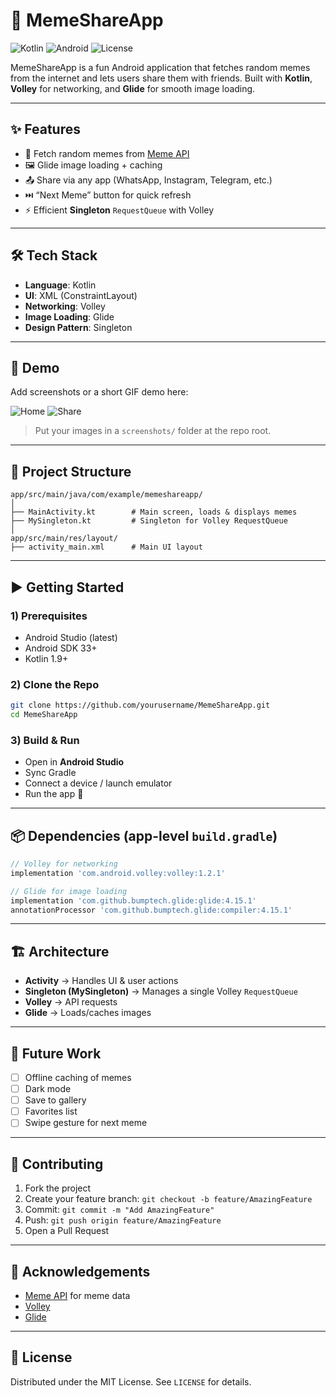 # 📱 MemeShareApp

![Kotlin](https://img.shields.io/badge/Kotlin-1.9-blue?logo=kotlin)
![Android](https://img.shields.io/badge/Android-13-green?logo=android)
![License](https://img.shields.io/badge/License-MIT-yellow)

MemeShareApp is a fun Android application that fetches random memes from the internet and lets users share them with friends.
Built with **Kotlin**, **Volley** for networking, and **Glide** for smooth image loading.

---

## ✨ Features

* 🔄 Fetch random memes from [Meme API](https://meme-api.com/gimme)
* 🖼️ Glide image loading + caching
* 📤 Share via any app (WhatsApp, Instagram, Telegram, etc.)
* ⏭️ “Next Meme” button for quick refresh
* ⚡ Efficient **Singleton** `RequestQueue` with Volley

---

## 🛠️ Tech Stack

* **Language**: Kotlin
* **UI**: XML (ConstraintLayout)
* **Networking**: Volley
* **Image Loading**: Glide
* **Design Pattern**: Singleton

---

## 📸 Demo

Add screenshots or a short GIF demo here:

![Home](screenshots/home.png)
![Share](screenshots/share.png)

> Put your images in a `screenshots/` folder at the repo root.

---

## 📂 Project Structure

```
app/src/main/java/com/example/memeshareapp/
│
├── MainActivity.kt        # Main screen, loads & displays memes
├── MySingleton.kt         # Singleton for Volley RequestQueue
│
app/src/main/res/layout/
├── activity_main.xml      # Main UI layout
```

---

## ▶️ Getting Started

### 1) Prerequisites

* Android Studio (latest)
* Android SDK 33+
* Kotlin 1.9+

### 2) Clone the Repo

```bash
git clone https://github.com/yourusername/MemeShareApp.git
cd MemeShareApp
```

### 3) Build & Run

* Open in **Android Studio**
* Sync Gradle
* Connect a device / launch emulator
* Run the app 🚀

---

## 📦 Dependencies (app-level `build.gradle`)

```gradle
// Volley for networking
implementation 'com.android.volley:volley:1.2.1'

// Glide for image loading
implementation 'com.github.bumptech.glide:glide:4.15.1'
annotationProcessor 'com.github.bumptech.glide:compiler:4.15.1'
```

---

## 🏗️ Architecture

* **Activity** → Handles UI & user actions
* **Singleton (MySingleton)** → Manages a single Volley `RequestQueue`
* **Volley** → API requests
* **Glide** → Loads/caches images

---

## 🚀 Future Work

* [ ] Offline caching of memes
* [ ] Dark mode
* [ ] Save to gallery
* [ ] Favorites list
* [ ] Swipe gesture for next meme

---

## 🤝 Contributing

1. Fork the project
2. Create your feature branch: `git checkout -b feature/AmazingFeature`
3. Commit: `git commit -m "Add AmazingFeature"`
4. Push: `git push origin feature/AmazingFeature`
5. Open a Pull Request

---

## 🙌 Acknowledgements

* [Meme API](https://meme-api.com/gimme) for meme data
* [Volley](https://developer.android.com/training/volley)
* [Glide](https://github.com/bumptech/glide)

---

## 📜 License

Distributed under the MIT License. See `LICENSE` for details.
